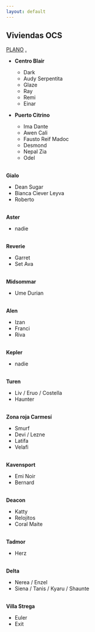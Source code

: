 ```yaml
---
layout: default
---
```


<h2>Viviendas OCS</h2>

[PLANO](http://drive.google.com/uc?export=view&id=1M0Og6TFNzZG4si31fPmWkbnzWbJglekd) [.](https://drive.google.com/uc?export=download&id=18qELow9rEQamiWaok7Tc9ZS3VpUqg6zp) 

* **Centro Blair**
  - Dark
  - Audy Serpentita
  - Glaze
  - Ray
  - Remi
  - Einar 

* **Puerto Citrino**
  - Ima Dante
  - Awen Cali
  - Fausto Reif Madoc
  - Desmond
  - Nepal Zia
  - Odel <br>&nbsp;

**Gialo**

- Dean Sugar
- Bianca Ciever Leyva
- Roberto <br>&nbsp;

**Aster**

- nadie <br>&nbsp;

**Reverie**

- Garret
- Set Ava <br>&nbsp;

**Midsommar** 

- Ume Durian <br>&nbsp;

**Alen**

- Izan
- Franci
- Riva <br>&nbsp;

**Kepler**

- nadie <br>&nbsp;

**Turen**

- Liv / Eruo / Costella
- Haunter <br>&nbsp;

**Zona roja Carmesí**

- Smurf
- Devi / Lezne 
- Latifa
- Velafi <br>&nbsp;

**Kavensport**

- Emi Noir
- Bernard <br>&nbsp;

**Deacon**

- Katty
- Relojitos 
- Coral Maite <br>&nbsp;

**Tadmor**

- Herz <br>&nbsp;

**Delta**

- Nerea / Enzel
- Siena / Tanis / Kyaru / Shaunte  <br>&nbsp;

**Villa Strega**

- Euler
- Exit 
